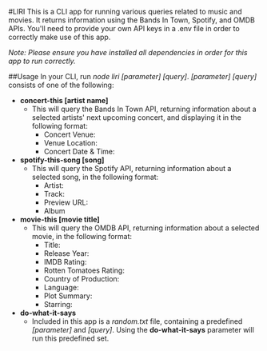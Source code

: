 #LIRI
This is a CLI app for running various queries related to music and movies.  It returns information using the Bands In Town, Spotify, and OMDB APIs.  You'll need to provide your own API keys in a .env file in order to correctly make use of this app.

*Note: Please ensure you have installed all dependencies in order for this app to run correctly.*

##Usage
In your CLI, run *node liri [parameter] [query]*.  *[parameter] [query]* consists of one of the following:
* __concert-this [artist name]__
    * This will query the Bands In Town API, returning information about a selected artists' next upcoming concert, and displaying it in the following format:
        * Concert Venue:
        * Venue Location:
        * Concert Date & Time:
* __spotify-this-song [song]__
    * This will query the Spotify API, returning information about a selected song, in the following format:
        * Artist:
        * Track:
        * Preview URL:
        * Album
* __movie-this [movie title]__
    * This will query the OMDB API, returning information about a selected movie, in the following format:
        * Title:
        * Release Year:
        * IMDB Rating:
        * Rotten Tomatoes Rating:
        * Country of Production:
        * Language:
        * Plot Summary:
        * Starring:
* __do-what-it-says__
    * Included in this app is a *random.txt* file, containing a predefined *[parameter]* and *[query]*.  Using the __do-what-it-says__ parameter will run this predefined set.